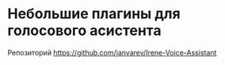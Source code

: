 # Небольшие плагины для голосового асистента 
Репозиторий https://github.com/janvarev/Irene-Voice-Assistant

